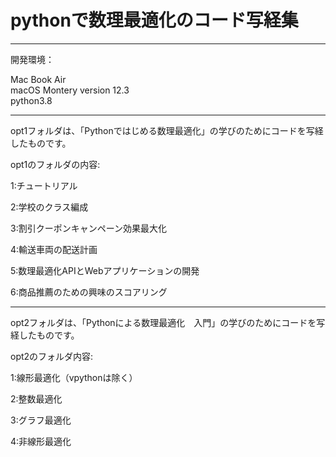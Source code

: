 # pythonで数理最適化のコード写経集
-----------------------------------------------------------------------------------
開発環境：

Mac Book Air  \
macOS Montery version 12.3  \
python3.8 

-----------------------------------------------------------------------------------
opt1フォルダは、「Pythonではじめる数理最適化」の学びのためにコードを写経したものです。

opt1のフォルダの内容:

1:チュートリアル

2:学校のクラス編成

3:割引クーポンキャンペーン効果最大化

4:輸送車両の配送計画

5:数理最適化APIとWebアプリケーションの開発

6:商品推薦のための興味のスコアリング

----------------------------------------------------------------------------------

opt2フォルダは、「Pythonによる数理最適化　入門」の学びのためにコードを写経したものです。

opt2のフォルダ内容:

1:線形最適化（vpythonは除く）

2:整数最適化

3:グラフ最適化

4:非線形最適化
